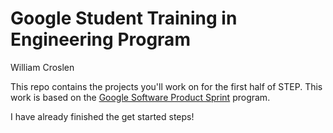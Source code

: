 # Google Student Training in Engineering Program

William Croslen

This repo contains the projects you'll work on for the first half of STEP.
This work is based on the [Google Software Product Sprint](https://g.co/softwareproductsprint) program.


I have already finished the get started steps!

